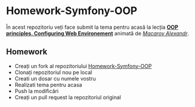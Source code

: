 # Homework-Symfony-OOP

În acest repozitoriu veți face submit la tema pentru acasă la lecția **[OOP principles. Configuring Web Environement](https://github.com/P5CHI-Web-Academy/Prezentari/tree/master/Symfony/02.%20OOP%20principles.%20Configuring%20Web%20Environement)** animată de *[Macarov Alexandr](https://github.com/amacarov)*.


## Homework
- Creați un fork al repozitoriului [Homework-Symfony-OOP](https://github.com/P5CHI-Web-Academy/Homework-Symfony-OOP)
- Clonați repozitoriul nou pe local
- Creati un dosar cu numele vostru
- Realizati tema pentru acasa
- Push la modificări
- Creați un pull request la repozitoriul original

